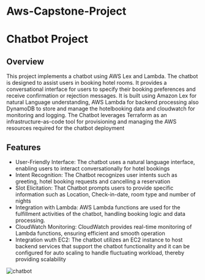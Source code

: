 # Aws-Capstone-Project

# Chatbot Project

## Overview
This project implements a chatbot using AWS Lex and Lambda. The chatbot is designed to assist users in booking hotel rooms. It provides a conversational interface for users to specify their booking preferences and receive confirmation or rejection messages. It is built using Amazon Lex for natural Language understanding, AWS Lambda for backend processing also DynamoDB to store and manage the hotelbooking data and cloudwatch for monitoring and logging. The Chatbot leverages Terraform as an infrastructure-as-code tool for provisioning and managing the AWS resources required for the chatbot deployment

## Features
* User-Friendly Interface: The chatbot uses a natural language interface, enabling users to interact conversationally for hotel bookings
* Intent Recognition: The Chatbot recognizes user intents such as greeting, hotel booking requests and cancelling a reservation
* Slot Elicitation: That Chatbot prompts users to provide specific information such as Location, Check-in-date, room type and number of nights
* Integration with Lambda: AWS Lambda functions are used for the fulfillment activities of the chatbot, handling booking logic and data processing.
* CloudWatch Monitoring: CloudWatch provides real-time monitoring of Lambda functions, ensuring efficient and smooth operation
* Integration wuth EC2: The chatbot utilizes an EC2 instance to host backend services that support the chatbot functionality and it can be configured for auto scaling to handle fluctuating workload, thereby providing scalability 

![chatbot](https://github.com/Excelwayne/Aws-Capstone-Project/assets/94924696/fee67499-b957-4d22-b314-b1cd0f64cce8)
